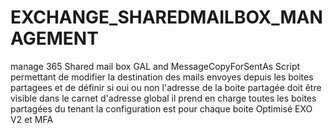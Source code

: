 # EXCHANGE_SHAREDMAILBOX_MANAGEMENT
manage 365 Shared mail box GAL and MessageCopyForSentAs
Script permettant de modifier la destination des mails envoyes depuis les boites partagees
et de définir si oui ou non l'adresse de la boite partagée doit être visible 
dans le carnet d'adresse global 
il prend en charge toutes les boites partagées du tenant
la configuration est pour chaque boite
Optimisé EXO V2 et MFA
